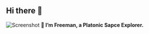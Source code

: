 ## Hi there 👋
![Screenshot](images/screenshot.png)
 **📡 I’m Freeman, a Platonic Sapce Explorer.**


